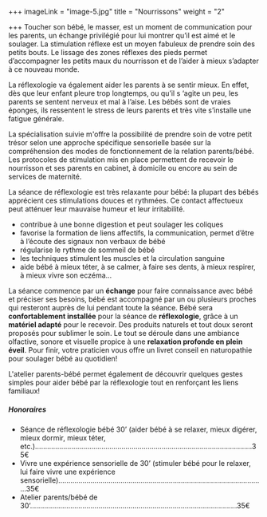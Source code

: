 +++
imageLink = "image-5.jpg"
title = "Nourrissons"
weight = "2"

+++
Toucher son bébé, le masser, est un moment de communication pour les parents, un échange privilégié pour lui montrer qu’il est aimé et le soulager. La stimulation réflexe est un moyen fabuleux de prendre soin des petits bouts. Le lissage des zones réflexes des pieds permet d’accompagner les petits maux du nourrisson et de l’aider à mieux s’adapter à ce nouveau monde.

La réflexologie va également aider les parents à se sentir mieux. En effet, dès que leur enfant pleure trop longtemps, ou qu’il s ‘agite un peu, les parents se sentent nerveux et mal à l’aise. Les bébés sont de vraies éponges, ils ressentent le stress de leurs parents et très vite s’installe une fatigue générale.

La spécialisation suivie m'offre la possibilité de prendre soin de votre petit trésor selon une approche spécifique sensorielle basée sur la compréhension des modes de fonctionnement de la relation parents/bébé. Les protocoles de stimulation mis en place permettent de recevoir le nourrisson et ses parents en cabinet, à domicile ou encore au sein de services de maternité.

La séance de réflexologie est très relaxante pour bébé: la plupart des bébés apprécient ces stimulations douces et rythmées. Ce contact affectueux peut atténuer leur mauvaise humeur et leur irritabilité.

* contribue à une bonne digestion et peut soulager les coliques
* favorise la formation de liens affectifs, la communication, permet d’être à l’écoute des signaux non verbaux de bébé
* régularise le rythme de sommeil de bébé
* les techniques stimulent les muscles et la circulation sanguine
* aide bébé à mieux téter, à se calmer, à faire ses dents, à mieux respirer, à mieux vivre son eczéma…

La séance commence par un **échange** pour faire connaissance avec bébé et préciser ses besoins,  bébé est accompagné par un ou plusieurs proches qui resteront auprès de lui pendant toute la séance. Bébé sera **confortablement installée** pour la séance de **réflexologie**, grâce à un **matériel adapté** pour le recevoir. Des produits naturels et tout doux seront proposés pour sublimer le soin.  Le tout se déroule dans une ambiance olfactive, sonore et visuelle propice à une **relaxation profonde en plein éveil**. Pour finir, votre praticien vous offre un livret conseil en naturopathie pour soulager bébé au quotidien!

L'atelier parents-bébé permet également de découvrir quelques gestes simples pour aider bébé par la réflexologie tout en renforçant les liens familiaux!

##### Honoraires

* Séance de réflexologie bébé 30’ (aider bébé à se relaxer, mieux digérer, mieux dormir, mieux téter, etc.)............................................................................................................35€
* Vivre une expérience sensorielle de 30’ (stimuler bébé pour le relaxer, lui faire vivre une expérience sensorielle).......................................................................................................35€
* Atelier parents/bébé de 30’.......................................................................................................35€